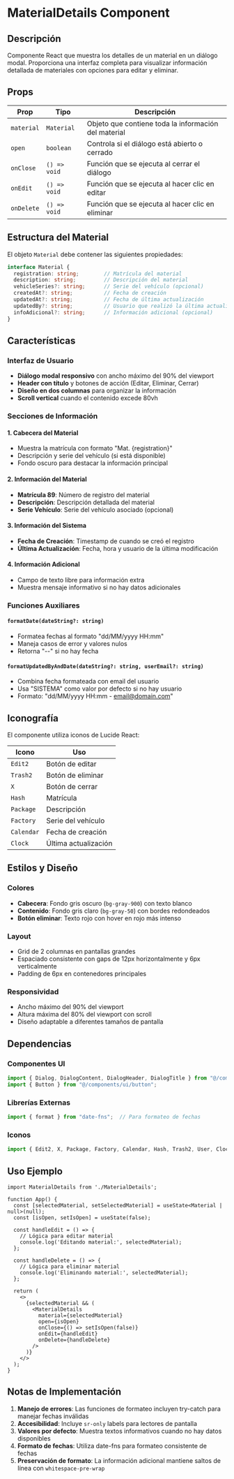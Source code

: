 # MaterialDetails Component

## Descripción
Componente React que muestra los detalles de un material en un diálogo modal. Proporciona una interfaz completa para visualizar información detallada de materiales con opciones para editar y eliminar.

## Props

| Prop | Tipo | Descripción |
|------|------|-------------|
| `material` | `Material` | Objeto que contiene toda la información del material |
| `open` | `boolean` | Controla si el diálogo está abierto o cerrado |
| `onClose` | `() => void` | Función que se ejecuta al cerrar el diálogo |
| `onEdit` | `() => void` | Función que se ejecuta al hacer clic en editar |
| `onDelete` | `() => void` | Función que se ejecuta al hacer clic en eliminar |

## Estructura del Material

El objeto `Material` debe contener las siguientes propiedades:

```typescript
interface Material {
  registration: string;        // Matrícula del material
  description: string;         // Descripción del material
  vehicleSeries?: string;      // Serie del vehículo (opcional)
  createdAt?: string;          // Fecha de creación
  updatedAt?: string;          // Fecha de última actualización
  updatedBy?: string;          // Usuario que realizó la última actualización
  infoAdicional?: string;      // Información adicional (opcional)
}
```

## Características

### Interfaz de Usuario
- **Diálogo modal responsivo** con ancho máximo del 90% del viewport
- **Header con título** y botones de acción (Editar, Eliminar, Cerrar)
- **Diseño en dos columnas** para organizar la información
- **Scroll vertical** cuando el contenido excede 80vh

### Secciones de Información

#### 1. Cabecera del Material
- Muestra la matrícula con formato "Mat. {registration}"
- Descripción y serie del vehículo (si está disponible)
- Fondo oscuro para destacar la información principal

#### 2. Información del Material
- **Matrícula 89**: Número de registro del material
- **Descripción**: Descripción detallada del material
- **Serie Vehículo**: Serie del vehículo asociado (opcional)

#### 3. Información del Sistema
- **Fecha de Creación**: Timestamp de cuando se creó el registro
- **Última Actualización**: Fecha, hora y usuario de la última modificación

#### 4. Información Adicional
- Campo de texto libre para información extra
- Muestra mensaje informativo si no hay datos adicionales

### Funciones Auxiliares

#### `formatDate(dateString?: string)`
- Formatea fechas al formato "dd/MM/yyyy HH:mm"
- Maneja casos de error y valores nulos
- Retorna "--" si no hay fecha

#### `formatUpdatedByAndDate(dateString?: string, userEmail?: string)`
- Combina fecha formateada con email del usuario
- Usa "SISTEMA" como valor por defecto si no hay usuario
- Formato: "dd/MM/yyyy HH:mm - email@domain.com"

## Iconografía

El componente utiliza iconos de Lucide React:

| Icono | Uso |
|-------|-----|
| `Edit2` | Botón de editar |
| `Trash2` | Botón de eliminar |
| `X` | Botón de cerrar |
| `Hash` | Matrícula |
| `Package` | Descripción |
| `Factory` | Serie del vehículo |
| `Calendar` | Fecha de creación |
| `Clock` | Última actualización |

## Estilos y Diseño

### Colores
- **Cabecera**: Fondo gris oscuro (`bg-gray-900`) con texto blanco
- **Contenido**: Fondo gris claro (`bg-gray-50`) con bordes redondeados
- **Botón eliminar**: Texto rojo con hover en rojo más intenso

### Layout
- Grid de 2 columnas en pantallas grandes
- Espaciado consistente con gaps de 12px horizontalmente y 6px verticalmente
- Padding de 6px en contenedores principales

### Responsividad
- Ancho máximo del 90% del viewport
- Altura máxima del 80% del viewport con scroll
- Diseño adaptable a diferentes tamaños de pantalla

## Dependencias

### Componentes UI
```typescript
import { Dialog, DialogContent, DialogHeader, DialogTitle } from "@/components/ui/dialog";
import { Button } from "@/components/ui/button";
```

### Librerías Externas
```typescript
import { format } from "date-fns";  // Para formateo de fechas
```

### Iconos
```typescript
import { Edit2, X, Package, Factory, Calendar, Hash, Trash2, User, Clock } from "lucide-react";
```

## Uso Ejemplo

```tsx
import MaterialDetails from './MaterialDetails';

function App() {
  const [selectedMaterial, setSelectedMaterial] = useState<Material | null>(null);
  const [isOpen, setIsOpen] = useState(false);

  const handleEdit = () => {
    // Lógica para editar material
    console.log('Editando material:', selectedMaterial);
  };

  const handleDelete = () => {
    // Lógica para eliminar material
    console.log('Eliminando material:', selectedMaterial);
  };

  return (
    <>
      {selectedMaterial && (
        <MaterialDetails
          material={selectedMaterial}
          open={isOpen}
          onClose={() => setIsOpen(false)}
          onEdit={handleEdit}
          onDelete={handleDelete}
        />
      )}
    </>
  );
}
```

## Notas de Implementación

1. **Manejo de errores**: Las funciones de formateo incluyen try-catch para manejar fechas inválidas
2. **Accesibilidad**: Incluye `sr-only` labels para lectores de pantalla
3. **Valores por defecto**: Muestra textos informativos cuando no hay datos disponibles
4. **Formato de fechas**: Utiliza date-fns para formateo consistente de fechas
5. **Preservación de formato**: La información adicional mantiene saltos de línea con `whitespace-pre-wrap`